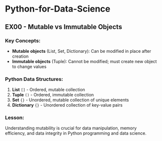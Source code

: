 # Python-for-Data-Science

## EX00 - Mutable vs Immutable Objects

### Key Concepts:
- **Mutable objects** (List, Set, Dictionary): Can be modified in place after creation
- **Immutable objects** (Tuple): Cannot be modified; must create new object to change values

### Python Data Structures:
1. **List** `[]` - Ordered, mutable collection
2. **Tuple** `()` - Ordered, immutable collection
3. **Set** `{}` - Unordered, mutable collection of unique elements
4. **Dictionary** `{}` - Unordered collection of key-value pairs

### Lesson:
Understanding mutability is crucial for data manipulation, memory efficiency, and data integrity in Python programming and data science.

